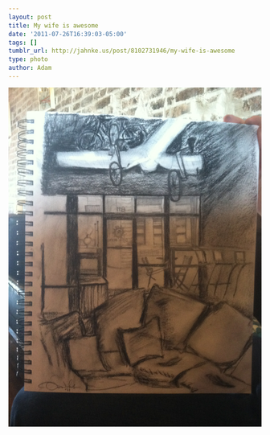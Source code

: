 ```yaml
---
layout: post
title: My wife is awesome
date: '2011-07-26T16:39:03-05:00'
tags: []
tumblr_url: http://jahnke.us/post/8102731946/my-wife-is-awesome
type: photo
author: Adam
---
```


![](/media/tumblr_loypl3jbRK1qga9s2o1_1280.png)
